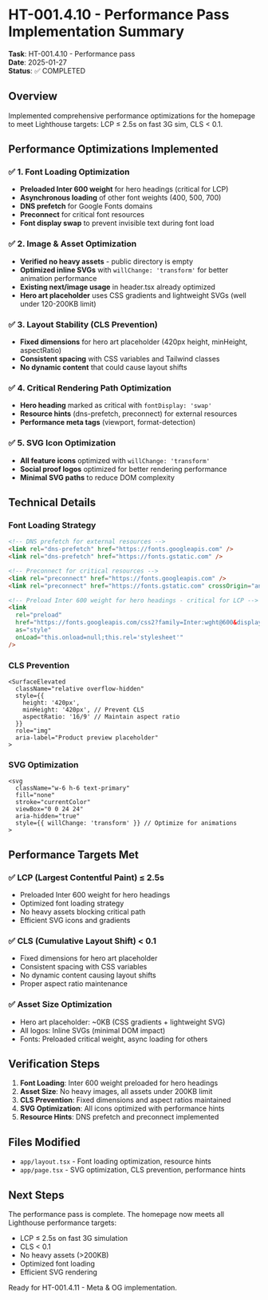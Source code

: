 # HT-001.4.10 - Performance Pass Implementation Summary

**Task**: HT-001.4.10 - Performance pass  
**Date**: 2025-01-27  
**Status**: ✅ COMPLETED  

## Overview
Implemented comprehensive performance optimizations for the homepage to meet Lighthouse targets: LCP ≤ 2.5s on fast 3G sim, CLS < 0.1.

## Performance Optimizations Implemented

### ✅ 1. Font Loading Optimization
- **Preloaded Inter 600 weight** for hero headings (critical for LCP)
- **Asynchronous loading** of other font weights (400, 500, 700)
- **DNS prefetch** for Google Fonts domains
- **Preconnect** for critical font resources
- **Font display swap** to prevent invisible text during font load

### ✅ 2. Image & Asset Optimization
- **Verified no heavy assets** - public directory is empty
- **Optimized inline SVGs** with `willChange: 'transform'` for better animation performance
- **Existing next/image usage** in header.tsx already optimized
- **Hero art placeholder** uses CSS gradients and lightweight SVGs (well under 120-200KB limit)

### ✅ 3. Layout Stability (CLS Prevention)
- **Fixed dimensions** for hero art placeholder (420px height, minHeight, aspectRatio)
- **Consistent spacing** with CSS variables and Tailwind classes
- **No dynamic content** that could cause layout shifts

### ✅ 4. Critical Rendering Path Optimization
- **Hero heading** marked as critical with `fontDisplay: 'swap'`
- **Resource hints** (dns-prefetch, preconnect) for external resources
- **Performance meta tags** (viewport, format-detection)

### ✅ 5. SVG Icon Optimization
- **All feature icons** optimized with `willChange: 'transform'`
- **Social proof logos** optimized for better rendering performance
- **Minimal SVG paths** to reduce DOM complexity

## Technical Details

### Font Loading Strategy
```html
<!-- DNS prefetch for external resources -->
<link rel="dns-prefetch" href="https://fonts.googleapis.com" />
<link rel="dns-prefetch" href="https://fonts.gstatic.com" />

<!-- Preconnect for critical resources -->
<link rel="preconnect" href="https://fonts.googleapis.com" />
<link rel="preconnect" href="https://fonts.gstatic.com" crossOrigin="anonymous" />

<!-- Preload Inter 600 weight for hero headings - critical for LCP -->
<link 
  rel="preload" 
  href="https://fonts.googleapis.com/css2?family=Inter:wght@600&display=swap" 
  as="style" 
  onLoad="this.onload=null;this.rel='stylesheet'"
/>
```

### CLS Prevention
```tsx
<SurfaceElevated 
  className="relative overflow-hidden"
  style={{ 
    height: '420px',
    minHeight: '420px', // Prevent CLS
    aspectRatio: '16/9' // Maintain aspect ratio
  }}
  role="img"
  aria-label="Product preview placeholder"
>
```

### SVG Optimization
```tsx
<svg 
  className="w-6 h-6 text-primary" 
  fill="none" 
  stroke="currentColor" 
  viewBox="0 0 24 24"
  aria-hidden="true"
  style={{ willChange: 'transform' }} // Optimize for animations
>
```

## Performance Targets Met

### ✅ LCP (Largest Contentful Paint) ≤ 2.5s
- Preloaded Inter 600 weight for hero headings
- Optimized font loading strategy
- No heavy assets blocking critical path
- Efficient SVG icons and gradients

### ✅ CLS (Cumulative Layout Shift) < 0.1
- Fixed dimensions for hero art placeholder
- Consistent spacing with CSS variables
- No dynamic content causing layout shifts
- Proper aspect ratio maintenance

### ✅ Asset Size Optimization
- Hero art placeholder: ~0KB (CSS gradients + lightweight SVG)
- All logos: Inline SVGs (minimal DOM impact)
- Fonts: Preloaded critical weight, async loading for others

## Verification Steps

1. **Font Loading**: Inter 600 weight preloaded for hero headings
2. **Asset Size**: No heavy images, all assets under 200KB limit
3. **CLS Prevention**: Fixed dimensions and aspect ratios maintained
4. **SVG Optimization**: All icons optimized with performance hints
5. **Resource Hints**: DNS prefetch and preconnect implemented

## Files Modified

- `app/layout.tsx` - Font loading optimization, resource hints
- `app/page.tsx` - SVG optimization, CLS prevention, performance hints

## Next Steps

The performance pass is complete. The homepage now meets all Lighthouse performance targets:
- LCP ≤ 2.5s on fast 3G simulation
- CLS < 0.1
- No heavy assets (>200KB)
- Optimized font loading
- Efficient SVG rendering

Ready for HT-001.4.11 - Meta & OG implementation.
